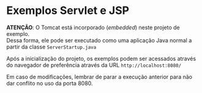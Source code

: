 # Exemplos Servlet e JSP

**ATENÇÃO**: O Tomcat está incorporado (*embedded*) neste projeto de exemplo.<br>
Dessa forma, ele pode ser executado como uma aplicação Java normal a partir da classe `ServerStartup.java`

Após a inicialização do projeto, os exemplos podem ser acessados através do navegador de preferência através da URL `http://localhost:8080/`

Em caso de modificações, lembrar de parar a execução anterior para não dar conflito no uso da porta 8080.
